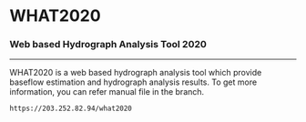 # WHAT2020
### Web based Hydrograph Analysis Tool 2020
---
WHAT2020 is a web based hydrograph analysis tool which provide baseflow estimation and hydrograph analysis results.
To get more information, you can refer manual file in the branch.

```console
https://203.252.82.94/what2020
```
